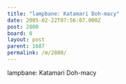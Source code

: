 ```yaml
---
title: "lampbane: Katamari Doh-macy"
date: 2005-02-22T07:56:07.000Z
post: 2800
board: 8
layout: post
parent: 1687
permalink: /m/2800/
---
```

lampbane: Katamari Doh-macy
